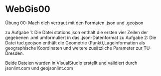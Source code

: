 # WebGis00
Übung 00: Mach dich vertraut mit den Formaten .json und .geojson

zu Aufgabe 1: Die Datei stations.json enthält die ersten vier Zeilen der gegebenen .xml umformuliert in das .json-Datenformat
zu Aufgabe 2: Die Datei tud.geojson enthält die Geometrie (Punkt),Lageinformation als geographische Koordinaten und weitere zusätzliche Parameter zur TU-Dresden. 

Beide Dateien wurden in VisualStudio erstellt und validiert durch jsonlint.com und geojsonlint.com
